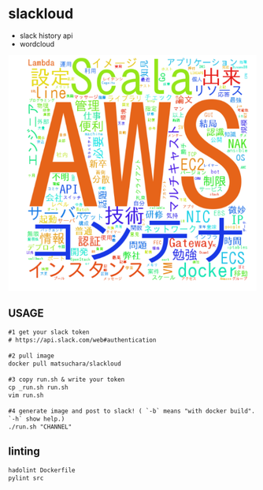 # slackloud

- slack history api
- wordcloud

![example](https://github.com/matsu-chara/slackloud/blob/master/example/example.png?raw=true "example")

## USAGE

```
#1 get your slack token
# https://api.slack.com/web#authentication

#2 pull image
docker pull matsuchara/slackloud

#3 copy run.sh & write your token
cp _run.sh run.sh
vim run.sh

#4 generate image and post to slack! ( `-b` means "with docker build". `-h` show help.)
./run.sh "CHANNEL"
```

## linting

```
hadolint Dockerfile
pylint src
```

